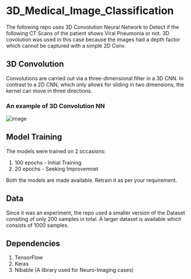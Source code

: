 # 3D_Medical_Image_Classification

The following repo uses 3D Convolution Neural Network to Detect if the following CT Scans of the patient shows Viral Pneumonia or not. 3D covolution was used in this case because the images had a depth factor which cannot be captured with a simple 2D Conv.

## 3D Convolution
Convolutions are carried out via a three-dimensional filter in a 3D CNN.
In contrast to a 2D CNN, which only allows for sliding in two dimensions, the kernel can move in three directions.

### An example of 3D Convolution NN
![image](https://user-images.githubusercontent.com/85514219/223844078-cde8df64-91f7-4885-abbd-d89a47122626.png)

## Model Training

The models were trained on 2 occasions:
1. 100 epochs - Initial Training
2. 20 epochs - Seeking Improvemnet

Both the models are made available. Retrain it as per your requirement.

## Data
Since it was an experiment, the repo used a smaller version of the Dataset consiting of only 200 samples in total. A larger dataset is available which consists of 1000 samples.

## Dependencies
1. TensorFlow
2. Keras
3. Nibable (A library used for Neuro-Imaging cases)
